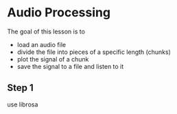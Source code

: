 # Audio Processing

The goal of this lesson is to

* load an audio file 
* divide the file into pieces of a specific length (chunks)
* plot the signal of a chunk
* save the signal to a file and listen to it 




## Step 1 

use librosa 